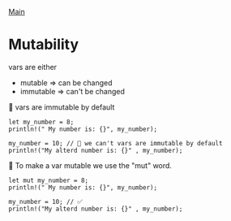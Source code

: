 [Main](./main.md)

# Mutability

vars are either

- mutable => can be changed
- immutable => can't be changed

🚀 vars are immutable by default

```
let my_number = 8;
println!(" My number is: {}", my_number);

my_number = 10; // 🛑 we can't vars are immutable by default
println!("My alterd number is: {}" , my_number);
```

🚀 To make a var mutable we use the "mut" word.

```
let mut my_number = 8;
println!(" My number is: {}", my_number);

my_number = 10; // ✅
println!("My alterd number is: {}" , my_number);
```

